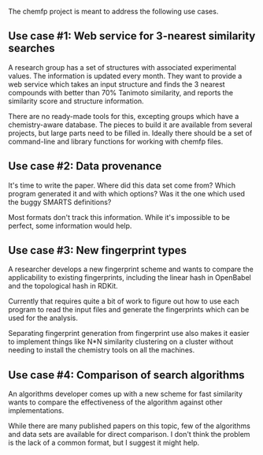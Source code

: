 The chemfp project is meant to address the following use cases.

## Use case #1: Web service for 3-nearest similarity searches ##

A research group has a set of structures with associated experimental
values. The information is updated every month. They want to provide a
web service which takes an input structure and finds the 3 nearest
compounds with better than 70% Tanimoto similarity, and reports the
similarity score and structure information.

There are no ready-made tools for this, excepting groups which have a
chemistry-aware database. The pieces to build it are available from
several projects, but large parts need to be filled in. Ideally there
should be a set of command-line and library functions for working with
chemfp files.

## Use case #2: Data provenance ##

It's time to write the paper. Where did this data set come from? Which
program generated it and with which options? Was it the one which used
the buggy SMARTS definitions?

Most formats don't track this information. While it's impossible to be
perfect, some information would help.


## Use case #3: New fingerprint types ##

A researcher develops a new fingerprint scheme and wants to compare
the applicability to existing fingerprints, including the linear hash
in OpenBabel and the topological hash in RDKit.

Currently that requires quite a bit of work to figure out how to use
each program to read the input files and generate the fingerprints
which can be used for the analysis.

Separating fingerprint generation from fingerprint use also makes it
easier to implement things like N\*N similarity clustering on a cluster
without needing to install the chemistry tools on all the machines.

## Use case #4: Comparison of search algorithms ##

An algorithms developer comes up with a new scheme for fast similarity
wants to compare the effectiveness of the algorithm against other
implementations.

While there are many published papers on this topic, few of the
algorithms and data sets are available for direct comparison. I don't
think the problem is the lack of a common format, but I suggest it
might help.